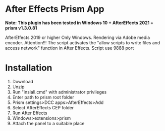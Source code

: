 # After Effects Prism App

**Note: This plugin has been tested in Windows 10 + AfterEffects 2021 + prism v1.3.0.81**

AfterEffects 2019 or higher
Only Windows.
Rendering via Adobe media encoder.
Attention!!! The script activates the "allow scripts to write files and access network" function in After Effects.
Script use 9888 port

# Installation
1. Download
2. Unzip
3. Run "inslall.cmd" with administrator privileges
4. Enter path to prism root folder
5. Prism settings>DCC apps>AfterEffects>Add
6. Select AfterEffects CEP folder
7. Run After Effects
8. Windows>extensions>prism
9. Attach the panel to a suitable place
